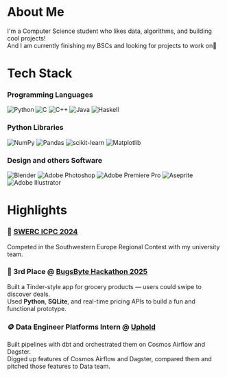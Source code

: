 # About Me
I'm a Computer Science student who likes data, algorithms, and building cool projects!  
And I am currently finishing my BSCs and looking for projects to work on🙂

# Tech Stack
### Programming Languages
![Python](https://img.shields.io/badge/python-3670A0?style=for-the-badge&logo=python&logoColor=ffdd54) ![C](https://img.shields.io/badge/c-%2300599C.svg?style=for-the-badge&logo=c&logoColor=white) ![C++](https://img.shields.io/badge/c++-%2300599C.svg?style=for-the-badge&logo=c%2B%2B&logoColor=white) ![Java](https://img.shields.io/badge/java-%23ED8B00.svg?style=for-the-badge&logo=openjdk&logoColor=white) ![Haskell](https://img.shields.io/badge/Haskell-%235e5086.svg?style=for-the-badge&logo=haskell&logoColor=white)


### Python Libraries
![NumPy](https://img.shields.io/badge/numpy-%23013243.svg?style=for-the-badge&logo=numpy&logoColor=white) ![Pandas](https://img.shields.io/badge/pandas-%23150458.svg?style=for-the-badge&logo=pandas&logoColor=white) ![scikit-learn](https://img.shields.io/badge/scikit--learn-%23F7931E.svg?style=for-the-badge&logo=scikit-learn&logoColor=white) ![Matplotlib](https://img.shields.io/badge/Matplotlib-%23ffffff.svg?style=for-the-badge&logo=Matplotlib&logoColor=black)


### Design and others Software
![Blender](https://img.shields.io/badge/blender-%23F5792A.svg?style=for-the-badge&logo=blender&logoColor=white) ![Adobe Photoshop](https://img.shields.io/badge/adobe%20photoshop-%2331A8FF.svg?style=for-the-badge&logo=adobe%20photoshop&logoColor=white) ![Adobe Premiere Pro](https://img.shields.io/badge/Adobe%20Premiere%20Pro-9999FF.svg?style=for-the-badge&logo=Adobe%20Premiere%20Pro&logoColor=white) ![Aseprite](https://img.shields.io/badge/Aseprite-FFFFFF?style=for-the-badge&logo=Aseprite&logoColor=#7D929E) ![Adobe Illustrator](https://img.shields.io/badge/adobe%20illustrator-%23FF9A00.svg?style=for-the-badge&logo=adobe%20illustrator&logoColor=white)

# Highlights

### 🧠 [SWERC ICPC 2024](https://swerc.eu/2024/)
Competed in the Southwestern Europe Regional Contest with my university team.  


### 🥉 3rd Place @ [BugsByte Hackathon 2025](https://bugsbyte.org/)
Built a Tinder-style app for grocery products — users could swipe to discover deals.  
Used **Python**, **SQLite**, and real-time pricing APIs to build a fun and functional prototype.


### 🪙 Data Engineer Platforms Intern @ [Uphold](https://uphold.com/)
Built pipelines with dbt and orchestrated them on Cosmos Airflow and Dagster.  
Digged up features of Cosmos Airflow and Dagster, compared them and pitched those features to Data team.
